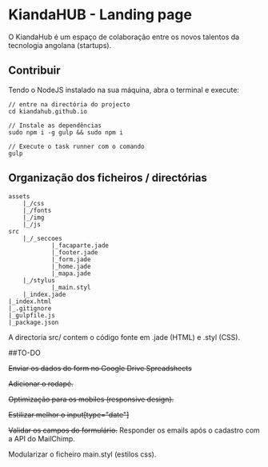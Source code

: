 # KiandaHUB - Landing page

O KiandaHub é um espaço de colaboração entre os novos talentos da tecnologia angolana (startups).

## Contribuir

Tendo o NodeJS instalado na sua máquina, abra o terminal e execute:

	// entre na directória do projecto  
	cd kiandahub.github.io

	// Instale as dependências
	sudo npm i -g gulp && sudo npm i

	// Execute o task runner com o comando
	gulp

## Organização dos ficheiros / directórias

	assets
		|_/css
		|_/fonts
		|_/img
		|_/js
	src
		|_/_seccoes			
				|_facaparte.jade
				|_footer.jade
				|_form.jade
				|_home.jade
				|_mapa.jade
		|_/stylus
				|_main.styl
		|_index.jade
	|_index.html
	|_.gitignore
	|_gulpfile.js
	|_package.json

A directoria src/ contem o código fonte em .jade (HTML) e .styl (CSS).

##TO-DO

~~Enviar os dados do form no Google Drive Spreadsheets~~

~~Adicionar o rodapé.~~

~~Optimização para os mobiles (responsive design).~~

~~Estilizar melhor o input[type="date"]~~

~~Validar os campos do formulário.~~
Responder os emails após o cadastro com a API do MailChimp.

Modularizar o ficheiro main.styl (estilos css).